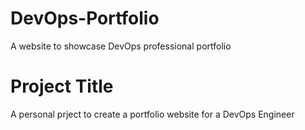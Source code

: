 # DevOps-Portfolio 
A website to showcase DevOps professional portfolio
# Project Title

A personal prject to create a portfolio website for a DevOps Engineer

